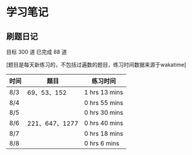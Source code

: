 # 学习笔记

## 刷题日记

目标 300 道 已完成 88 道

[题目是每天新练习的，不包括过遍数的题目，练习时间数据来源于wakatime]

| 时间 | 题目        | 练习时间      |
| ---- | ----------- | ------------- |
| 8/3  | 69、53、152 | 1 hrs 13 mins |
| 8/4  |  | 0 hrs 55 mins |
| 8/5  |  | 0 hrs 30 mins |
| 8/6  | 221、647、1277 | 0 hrs 40 mins |
| 8/7  |  | 0 hrs 18 mins |
| 8/8  |  | 0 hrs 6 mins |